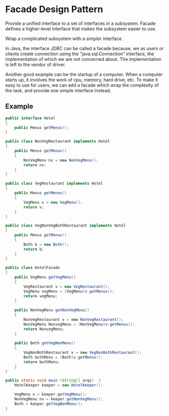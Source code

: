 # Facade Design Pattern

Provide a unified interface to a set of interfaces in a subsystem. Facade defines a higher-level interface that makes the subsystem easier to use.

Wrap a complicated subsystem with a simpler interface.

In Java, the interface JDBC can be called a facade because, we as users or clients create connection using the “java.sql.Connection” interface, the implementation of which we are not concerned about. The implementation is left to the vendor of driver.

Another good example can be the startup of a computer. When a computer starts up, it involves the work of cpu, memory, hard drive, etc. To make it easy to use for users, we can add a facade which wrap the complexity of the task, and provide one simple interface instead.

## Example

```java
public interface Hotel 
{ 
    public Menus getMenus(); 
}
```

```java
public class NonVegRestaurant implements Hotel 
{ 
    public Menus getMenus() 
    { 
        NonVegMenu nv = new NonVegMenu(); 
        return nv; 
    } 
} 
```

```java
public class VegRestaurant implements Hotel 
{ 
    public Menus getMenus() 
    { 
        VegMenu v = new VegMenu(); 
        return v; 
    } 
}
```

```java
public class VegNonVegBothRestaurant implements Hotel 
{ 
    public Menus getMenus() 
    { 
        Both b = new Both(); 
        return b; 
    } 
} 
```

```java
public class HotelFacade
{ 
    public VegMenu getVegMenu() 
    { 
        VegRestaurant v = new VegRestaurant(); 
        VegMenu vegMenu = (VegMenu)v.getMenus(); 
        return vegMenu; 
    } 
      
    public NonVegMenu getNonVegMenu() 
    { 
        NonVegRestaurant v = new NonVegRestaurant(); 
        NonVegMenu NonvegMenu = (NonVegMenu)v.getMenus(); 
        return NonvegMenu; 
    } 
      
    public Both getVegNonMenu() 
    { 
        VegNonBothRestaurant v = new VegNonBothRestaurant(); 
        Both bothMenu = (Both)v.getMenus(); 
        return bothMenu; 
    }     
}
```

```java
public static void main (String[] args)  {
    HotelKeeper keeper = new HotelKeeper();

    VegMenu v = keeper.getVegMenu(); 
    NonVegMenu nv = keeper.getNonVegMenu();
    Both = keeper.getVegNonMenu();
}
```
